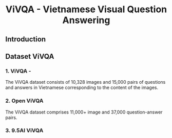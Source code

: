 <h1 align="center"> ViVQA - Vietnamese Visual Question Answering </h1>

## Introduction

## Dataset ViVQA
### 1. ViVQA - 
The ViVQA dataset consists of 10,328 images and 15,000 pairs of questions and answers in Vietnamese corresponding to the content of the images.

### 2. Open ViVQA
The ViVQA dataset comprises 11,000+ image and 37,000 question-answer pairs.

### 3. 9.5AI ViVQA

